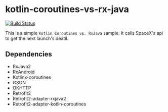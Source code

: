 # kotlin-coroutines-vs-rx-java

[![Build Status](https://travis-ci.org/patrickyin/kotlin-coroutines-vs-rx.svg?branch=master)](https://travis-ci.org/patrickyin/kotlin-coroutines-vs-rx)

This is a simple `Kotlin Coroutines vs. RxJava` sample. It calls SpaceX's api to get the next launch's deatil.

## Dependencies
* RxJava2
* RxAndroid
* Kotlinx-coroutines
* GSON
* OKHTTP
* Retrofit2
* Retrofit2-adapter-rxjava2
* Retrofit2-adapter-kotlin-coroutines

